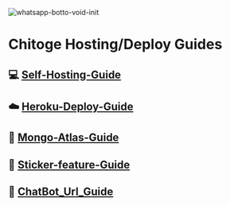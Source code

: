 <img src="https://static.wikia.nocookie.net/loveinterest/images/a/a2/Chitoge_Key_Visual.png/revision/latest?cb=20140806185340" alt="whatsapp-botto-void-init" border="0"></a>
# Chitoge Hosting/Deploy Guides

## 💻 [Self-Hosting-Guide](https://github.com/ShinNouzen/Chitoge-Guides/blob/main/Self-hosting-guide.md)
## ☁️ [Heroku-Deploy-Guide](https://github.com/ShinNouzen/Chitoge-Guides/blob/main/Heroku-Deploy-Guide.md) 
## 💚 [Mongo-Atlas-Guide](https://github.com/ShinNouzen/Chitoge-Guides/blob/main/Mongo-Atlas-guide.md)
## 💫 [Sticker-feature-Guide](https://github.com/ShinNouzen/Chitoge-Guides/blob/main/Sticker-feature-Guide.md)
## 🔰 [ChatBot_Url_Guide](https://github.com/ShinNouzen/Chitoge-Guides/blob/main/Chat_Bot_Url.md)
